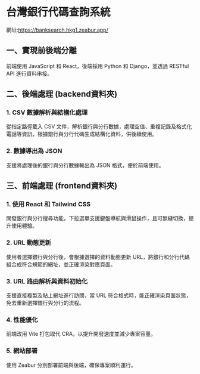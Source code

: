 # 台灣銀行代碼查詢系統
網址:https://banksearch.hkg1.zeabur.app/

## 一、實現前後端分離
前端使用 JavaScript 和 React，後端採用 Python 和 Django，並透過 RESTful API 進行資料串接。

## 二、後端處理 (backend資料夾)

### 1. CSV 數據解析與結構化處理
從指定路徑載入 CSV 文件，解析銀行與分行數據，處理空值、重複記錄及格式化電話等資訊，根據銀行與分行代碼生成結構化資料，供後續使用。

### 2. 數據導出為 JSON
支援將處理後的銀行與分行數據輸出為 JSON 格式，便於前端使用。

## 三、前端處理 (frontend資料夾)

### 1. 使用 React 和 Tailwind CSS
開發銀行與分行搜尋功能，下拉選單支援鍵盤導航與滑鼠操作，且可無縫切換，提升使用體驗。

### 2. URL 動態更新
使用者選擇銀行與分行後，會根據選擇的資料動態更新 URL，將銀行和分行代碼組合成符合規範的網址，並正確渲染對應頁面。

### 3. URL 路由解析與資料初始化
支援直接複製及貼上網址進行訪問，當 URL 符合格式時，能正確渲染頁面狀態，免去重新選擇銀行與分行的流程。

### 4. 性能優化
前端改用 Vite 打包取代 CRA，以提升開發速度並減少專案容量。

### 5. 網站部署
使用 Zeabur 分別部署前端與後端，確保專案順利運行。